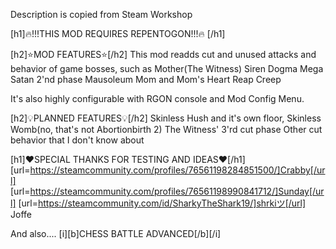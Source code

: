 Description is copied from Steam Workshop

 [h1]🔥!!!THIS MOD REQUIRES REPENTOGON!!!🔥 [/h1]

 [h2]⭐MOD FEATURES⭐[/h2]
This mod readds cut and unused attacks and behavior of game bosses, such as
Mother(The Witness)
Siren
Dogma
Mega Satan 2'nd phase
Mausoleum Mom and Mom's Heart
Reap Creep

It's also highly configurable with RGON console and Mod Config Menu.

 [h2]💡PLANNED FEATURES💡[/h2]
Skinless Hush and it's own floor, Skinless Womb(no, that's not Abortionbirth 2)
The Witness' 3'rd cut phase
Other cut behavior that I don't know about

 [h1]❤️SPECIAL THANKS FOR TESTING AND IDEAS❤️[/h1]
[url=https://steamcommunity.com/profiles/76561198284851500/]Crabby[/url]
[url=https://steamcommunity.com/profiles/76561198990841712/]Sunday[/url]
[url=https://steamcommunity.com/id/SharkyTheShark19/]shrkiツ[/url]
Joffe

And also.... [i][b]CHESS BATTLE ADVANCED[/b][/i]
